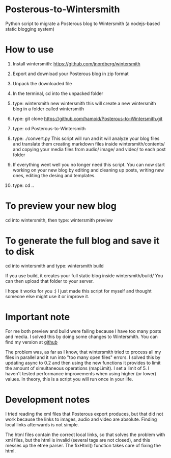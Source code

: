 Posterous-to-Wintersmith
========================

Python script to migrate a Posterous blog to Wintersmith (a nodejs-based static blogging system)

# How to use

1. Install wintersmith: https://github.com/jnordberg/wintersmith
2. Export and download your Posterous blog in zip format
3. Unpack the downloaded file
4. In the terminal, cd into the unpacked folder
5. type: wintersmith new wintersmith
   this will create a new wintersmith blog in a folder called wintersmith
6. type: git clone https://github.com/hamoid/Posterous-to-Wintersmith.git
7. type: cd Posterous-to-Wintersmith
8. type: ./convert.py
   This script will run and it will analyze your blog files and translate
   them creating markdown files inside wintersmith/contents/ and copying
   your media files from audio/ image/ and video/ to each post folder

9. If everything went well you no longer need this script. You can now
   start working on your new blog by editing and cleaning up posts, writing
   new ones, editing the desing and templates.

10. type: cd ..

# To preview your new blog

cd into wintersmith, then
type: wintersmith preview

# To generate the full blog and save it to disk

cd into wintersmith and
type: wintersmith build

If you use build, it creates your full static blog inside wintersmith/build/
You can then upload that folder to your server.

I hope it works for you :) I just made this script for myself and thought
someone else might use it or improve it.


# Important note

For me both preview and build were failing because I have too many
posts and media. I solved this by doing some changes to Wintersmith. You can find
my version at [github](http://github.com/hamoid/wintersmith)

The problem was, as far as I know, that wintersmith tried to process all my files
in parallel and it run into "too many open files" errors. I solved this by updating
async to 0.2 and then using the new functions it provides to limit the amount of
simultaneous operations (mapLimit). I set a limit of 5. I haven't tested
performance improvements when using higher (or lower) values. In theory, this is
a script you will run once in your life.


# Development notes

I tried reading the xml files that Posterous export produces, but that did not work because the links
to images, audio and video are absolute. Finding local links afterwards is not simple.

The html files contain the correct local links, so that solves the problem with xml files,
but the html is invalid (several tags are not closed), and this messes up the etree parser.
The fixHtml() function takes care of fixing the html.
